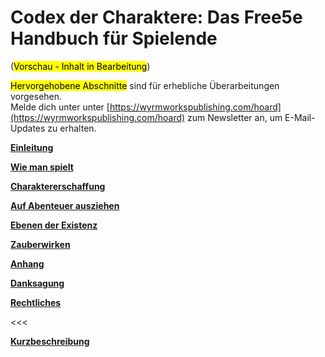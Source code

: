 # Codex der Charaktere: Das Free5e Handbuch für Spielende
(<mark>Vorschau - Inhalt in Bearbeitung</mark>)

<mark>Hervorgehobene Abschnitte</mark> sind für erhebliche Überarbeitungen vorgesehen.
\
Melde dich unter unter [https://wyrmworkspublishing.com/hoard](https://wyrmworkspublishing.com/hoard) zum Newsletter an, um E-Mail-Updates zu erhalten.

[**Einleitung**](./01_Einleitung/Einleitung.md)

[**Wie man spielt**](./02_Wie_man_spielt/Wie_man_spielt.md)

[**Charaktererschaffung**](./03_Charaktererschaffung/Charaktererschaffung.md)

[**Auf Abenteuer ausziehen**](./04_Auf_Abenteuer_ausziehen/Auf_Abenteuer_ausziehen.md)

[**Ebenen der Existenz**](./05_Ebenen_der_Existenz/Ebenen_der_Existenz.md)

[**Zauberwirken**](./06_Zauberwirken/Zauberwirken.md)

[**Anhang**](./A_Anhang/Anhang.md)

[**Danksagung**](./Danksagung/Danksagung.md)

[**Rechtliches**](./Rechtliches.md)

<<<

[**Kurzbeschreibung**](./Buchruecken.md)

